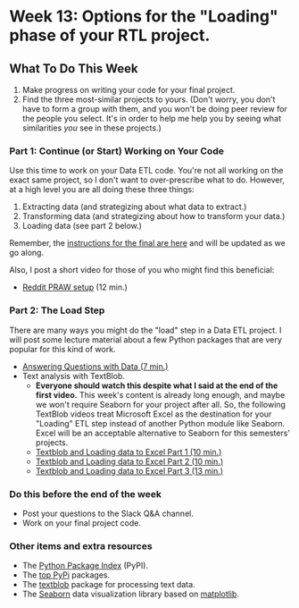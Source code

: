 # Week 13: Options for the "Loading" phase of your RTL project.

## What To Do This Week

1. Make progress on writing your code for your final project.
1. Find the three most-similar projects to yours. (Don't worry, you don't have to form a group with them, and you won't be doing peer review for the people you select. It's in order to help me help you by seeing what similarities _you_ see in these projects.)

### Part 1: Continue (or Start) Working on Your Code

Use this time to work on your Data ETL code. You're not all working on the exact same project, so I don't want to over-prescribe what to do. However, at a high level you are all doing these three things:

1. Extracting data (and strategizing about what data to extract.)
1. Transforming data (and strategizing about how to transform your data.)
1. Loading data (see part 2 below.)

Remember, the [instructions for the final are here](https://github.com/warrenallen/covid202/blob/master/final-project.md) and will be updated as we go along.

Also, I post a short video for those of you who might find this beneficial:

- [Reddit PRAW setup](https://youtu.be/Vv5W4mrmUpM) (12 min.)

### Part 2: The Load Step

There are many ways you might do the "load" step in a Data ETL project. I will post some lecture material about a few Python packages that are very popular for this kind of work.

- [Answering Questions with Data (7 min.)](https://youtu.be/F03W_ppV6MU)
- Text analysis with TextBlob.
  - **Everyone should watch this despite what I said at the end of the first video.** This week's content is already long enough, and maybe we won't require Seaborn for your project after all. So, the following TextBlob videos treat Microsoft Excel as the destination for your "Loading" ETL step instead of another Python module like Seaborn. Excel will be an acceptable alternative to Seaborn for this semesters' projects.
  - [Textblob and Loading data to Excel Part 1 (10 min.)](https://youtu.be/R36oWmRZqqA)
  - [Textblob and Loading data to Excel Part 2 (10 min.)](https://youtu.be/Xz_oh2sCoKo)
  - [Textblob and Loading data to Excel Part 3 (13 min.)](https://youtu.be/idUA01v-wus)

### Do this before the end of the week

- Post your questions to the Slack Q&A channel.
- Work on your final project code.

### Other items and extra resources

- The [Python Package Index](https://pypi.org/) (PyPI).
- The [top PyPi](https://hugovk.github.io/top-pypi-packages/) packages.
- The [textblob](http://textblob.readthedocs.io/) package for processing text data.
- The [Seaborn](https://seaborn.pydata.org/) data visualization library based on [matplotlib](https://matplotlib.org/).

